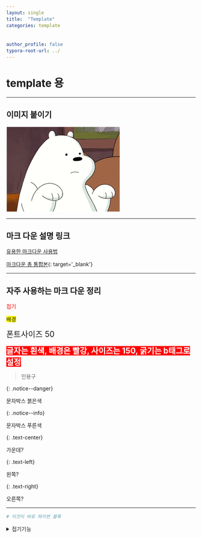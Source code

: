 ```yaml
---
layout: single
title:  "Template"
categories: template


author_profile: false
typora-root-url: ../
---
```


# template 용

---

## 이미지 붙이기

![bear](/images/2023-05-22-first/bear.PNG)

---

## 마크 다운 설명 링크

[유용한 마크다운 사용법](https://velog.io/@wdahlia/markdown)



[마크다운 총 통합본](https://ingu627.github.io/md/markdown_grammar/#**글자**-**크기**-**조정**){: target='_blank'}



---

## 자주 사용하는 마크 다운 정리

<span style= 'color:red'>접기</span>

<span style='background-color:yellow'>배경</span> 

<span style='font-size:150%'>폰트사이즈 50</span>

<b><span style="color:white; background-color:red; font-size:150%">글자는 흰색, 배경은 빨강, 사이즈는 150, 굵기는 b태그로 설정</span></b>

> 인용구



{: .notice--danger}

문자박스 붉은색



{: .notice--info}

문자박스 푸른색



{: .text-center}

가운데?



{: .text-left}

왼쪽?



{: .text-right}

오른쪽?

---

```py
# 이것이 바로 파이썬 블록
```

<details>
  <summary>접기기능</summary>
  이걸로 접기기능 활성화
</details>





